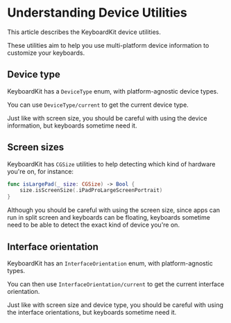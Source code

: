 # Understanding Device Utilities

This article describes the KeyboardKit device utilities.

These utilities aim to help you use multi-platform device information to customize your keyboards.



## Device type

KeyboardKit has a ``DeviceType`` enum, with platform-agnostic device types.

You can use ``DeviceType/current`` to get the current device type.

Just like with screen size, you should be careful with using the device information, but keyboards sometime need it. 



## Screen sizes

KeyboardKit has `CGSize` utilities to help detecting which kind of hardware you're on, for instance:

```swift
func isLargePad(_ size: CGSize) -> Bool {
    size.isScreenSize(.iPadProLargeScreenPortrait)
} 
```

Although you should be careful with using the screen size, since apps can run in split screen and keyboards can be floating, keyboards sometime need to be able to detect the exact kind of device you're on.



## Interface orientation

KeyboardKit has an ``InterfaceOrientation`` enum, with platform-agnostic types.

You can then use ``InterfaceOrientation/current`` to get the current interface orientation.

Just like with screen size and device type, you should be careful with using the interface orientations, but keyboards sometime need it.



[Pro]: https://github.com/KeyboardKit/KeyboardKitPro

